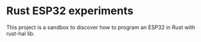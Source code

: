 # Rust ESP32 experiments

This project is a sandbox to discover how to program an ESP32 in Rust with rust-hal lib.